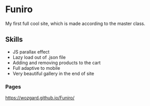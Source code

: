 # Funiro
My first full cool site, which is made according to the master class.

## Skills
- JS parallax effect
- Lazy load out of .json file
- Adding and removing products to the cart
- Full adaptive to mobile 
- Very beautiful gallery in the end of site

### Pages
https://wozgard.github.io/Funiro/
